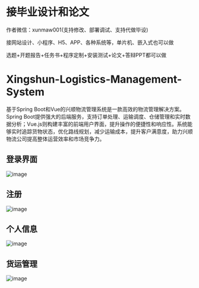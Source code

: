 # 接毕业设计和论文
作者微信：xunmaw001(支持修改、部署调试、支持代做毕设)

接网站设计、小程序、H5、APP、各种系统等，单片机、嵌入式也可以做

选题+开题报告+任务书+程序定制+安装测试+论文+答辩PPT都可以做
# Xingshun-Logistics-Management-System
基于Spring Boot和Vue的兴顺物流管理系统是一款高效的物流管理解决方案。Spring Boot提供强大的后端服务，支持订单处理、运输调度、仓储管理和实时数据分析；Vue.js则构建丰富的前端用户界面，提升操作的便捷性和响应性。系统能够实时追踪货物状态，优化路线规划，减少运输成本，提升客户满意度，助力兴顺物流公司提高整体运营效率和市场竞争力。
## 登录界面
![image](https://github.com/user-attachments/assets/d956a67d-cdbf-4b83-b40e-1955d0b4c39e)
## 注册
![image](https://github.com/user-attachments/assets/43849411-c34b-4474-b3f4-b2ad0ac28f75)
## 个人信息
![image](https://github.com/user-attachments/assets/744ed8db-bf78-4c3a-8c6a-11a528ffd8e3)
## 货运管理
![image](https://github.com/user-attachments/assets/f8ce4af8-f201-4a54-b4db-7075d72b9fd3)
